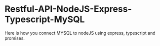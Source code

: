 # Restful-API-NodeJS-Express-Typescript-MySQL
 
Here is how you connect MYSQL to nodeJS using express, typescript and promises.
